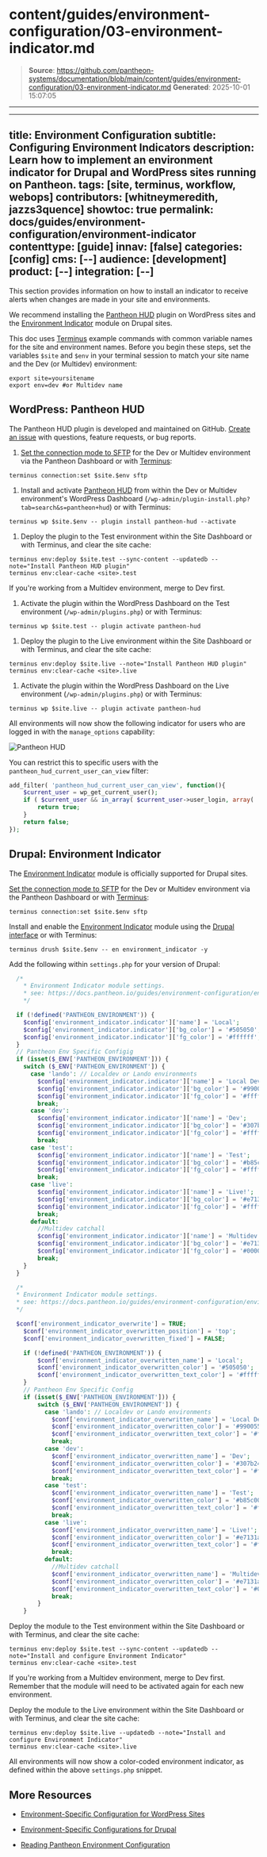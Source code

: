 # content/guides/environment-configuration/03-environment-indicator.md

> **Source**: https://github.com/pantheon-systems/documentation/blob/main/content/guides/environment-configuration/03-environment-indicator.md
> **Generated**: 2025-10-01 15:07:05

---

---
title: Environment Configuration
subtitle: Configuring Environment Indicators
description: Learn how to implement an environment indicator for Drupal and WordPress sites running on Pantheon.
tags: [site, terminus, workflow, webops]
contributors: [whitneymeredith, jazzs3quence]
showtoc: true
permalink: docs/guides/environment-configuration/environment-indicator
contenttype: [guide]
innav: [false]
categories: [config]
cms: [--]
audience: [development]
product: [--]
integration: [--]
---

This section provides information on how to install an indicator to receive alerts when changes are made in your site and environments.

We recommend installing the [Pantheon HUD](https://wordpress.org/plugins/pantheon-hud) plugin on WordPress sites and the [Environment Indicator](https://www.drupal.org/project/environment_indicator) module on Drupal sites.

<Alert title="Exports" type="export">

This doc uses [Terminus](/terminus) example commands with common variable names for the site and environment names. Before you begin these steps, set the variables `$site` and `$env` in your terminal session to match your site name and the Dev (or Multidev) environment:

```bash{promptUser: user}
export site=yoursitename
export env=dev #or Multidev name
```

</Alert>

## WordPress: Pantheon HUD

The Pantheon HUD plugin is developed and maintained on GitHub. [Create an issue](https://github.com/pantheon-systems/pantheon-hud/issues) with questions, feature requests, or bug reports.

1. [Set the connection mode to SFTP](/guides/sftp) for the Dev or Multidev environment via the Pantheon Dashboard or with [Terminus](/terminus):

 ```bash{promptUser: user}
 terminus connection:set $site.$env sftp
 ```

1. Install and activate [Pantheon HUD](https://wordpress.org/plugins/pantheon-hud/) from within the Dev or Multidev environment's WordPress Dashboard (`/wp-admin/plugin-install.php?tab=search&s=pantheon+hud`) or with Terminus:

 ```bash{promptUser: user}
 terminus wp $site.$env -- plugin install pantheon-hud --activate
 ```

1. Deploy the plugin to the Test environment within the Site Dashboard or with Terminus, and clear the site cache:

 ```bash{promptUser: user}
 terminus env:deploy $site.test --sync-content --updatedb --note="Install Pantheon HUD plugin"
 terminus env:clear-cache <site>.test
 ```

  If you're working from a Multidev environment, merge to Dev first.

1. Activate the plugin within the WordPress Dashboard on the Test environment (`/wp-admin/plugins.php`) or with Terminus:

 ```bash{promptUser: user}
 terminus wp $site.test -- plugin activate pantheon-hud
 ```

1. Deploy the plugin to the Live environment within the Site Dashboard or with Terminus, and clear the site cache:

 ```bash{promptUser: user}
 terminus env:deploy $site.live --note="Install Pantheon HUD plugin"
 terminus env:clear-cache <site>.live
 ```

1. Activate the plugin within the WordPress Dashboard on the Live environment (`/wp-admin/plugins.php`) or with Terminus:

 ```bash{promptUser: user}
 terminus wp $site.live -- plugin activate pantheon-hud
 ```

All environments will now show the following indicator for users who are logged in with the `manage_options` capability:

![Pantheon HUD](../../../images/pantheon-hud.png)

You can restrict this to specific users with the `pantheon_hud_current_user_can_view` filter:

```php
add_filter( 'pantheon_hud_current_user_can_view', function(){
    $current_user = wp_get_current_user();
    if ( $current_user && in_array( $current_user->user_login, array( 'myuserlogin' ) ) ) {
        return true;
    }
    return false;
});
```

## Drupal: Environment Indicator

The [Environment Indicator](https://www.drupal.org/project/environment_indicator) module is officially supported for Drupal sites.

[Set the connection mode to SFTP](/guides/sftp) for the Dev or Multidev environment via the Pantheon Dashboard or with [Terminus](/terminus):

```bash{promptUser: user}
terminus connection:set $site.$env sftp
```

Install and enable the [Environment Indicator](https://www.drupal.org/project/environment_indicator) module using the [Drupal interface](https://drupal.org/documentation/install/modules-themes) or with Terminus:

```bash{promptUser: user}
terminus drush $site.$env -- en environment_indicator -y
```

Add the following within `settings.php` for your version of Drupal:

<Accordion title="Drupal 8/9/10+" id="d10">

```php
  /*
    * Environment Indicator module settings.
    * see: https://docs.pantheon.io/guides/environment-configuration/environment-indicator
    */

  if (!defined('PANTHEON_ENVIRONMENT')) {
    $config['environment_indicator.indicator']['name'] = 'Local';
    $config['environment_indicator.indicator']['bg_color'] = '#505050';
    $config['environment_indicator.indicator']['fg_color'] = '#ffffff';
  }
  // Pantheon Env Specific Configig
  if (isset($_ENV['PANTHEON_ENVIRONMENT'])) {
    switch ($_ENV['PANTHEON_ENVIRONMENT']) {
      case 'lando': // Localdev or Lando environments
        $config['environment_indicator.indicator']['name'] = 'Local Dev';
        $config['environment_indicator.indicator']['bg_color'] = '#990055';
        $config['environment_indicator.indicator']['fg_color'] = '#ffffff';
        break;
      case 'dev':
        $config['environment_indicator.indicator']['name'] = 'Dev';
        $config['environment_indicator.indicator']['bg_color'] = '#307b24';
        $config['environment_indicator.indicator']['fg_color'] = '#ffffff';
        break;
      case 'test':
        $config['environment_indicator.indicator']['name'] = 'Test';
        $config['environment_indicator.indicator']['bg_color'] = '#b85c00';
        $config['environment_indicator.indicator']['fg_color'] = '#ffffff';
        break;
      case 'live':
        $config['environment_indicator.indicator']['name'] = 'Live!';
        $config['environment_indicator.indicator']['bg_color'] = '#e7131a';
        $config['environment_indicator.indicator']['fg_color'] = '#ffffff';
        break;
      default:
        //Multidev catchall
        $config['environment_indicator.indicator']['name'] = 'Multidev';
        $config['environment_indicator.indicator']['bg_color'] = '#e7131a';
        $config['environment_indicator.indicator']['fg_color'] = '#000000';
        break;
    }
  }
```

</Accordion>

<Accordion title="Drupal 7" id="d7">

```php
  /*
  * Environment Indicator module settings.
  * see: https://docs.pantheon.io/guides/environment-configuration/environment-indicator
  */

  $conf['environment_indicator_overwrite'] = TRUE;
    $conf['environment_indicator_overwritten_position'] = 'top';
    $conf['environment_indicator_overwritten_fixed'] = FALSE;

    if (!defined('PANTHEON_ENVIRONMENT')) {
        $conf['environment_indicator_overwritten_name'] = 'Local';
        $conf['environment_indicator_overwritten_color'] = '#505050';
        $conf['environment_indicator_overwritten_text_color'] = '#ffffff';
    }
    // Pantheon Env Specific Config
    if (isset($_ENV['PANTHEON_ENVIRONMENT'])) {
        switch ($_ENV['PANTHEON_ENVIRONMENT']) {
          case 'lando': // Localdev or Lando environments
            $conf['environment_indicator_overwritten_name'] = 'Local Dev';
            $conf['environment_indicator_overwritten_color'] = '#990055';
            $conf['environment_indicator_overwritten_text_color'] = '#ffffff';
            break;
          case 'dev':
            $conf['environment_indicator_overwritten_name'] = 'Dev';
            $conf['environment_indicator_overwritten_color'] = '#307b24';
            $conf['environment_indicator_overwritten_text_color'] = '#ffffff';
            break;
          case 'test':
            $conf['environment_indicator_overwritten_name'] = 'Test';
            $conf['environment_indicator_overwritten_color'] = '#b85c00';
            $conf['environment_indicator_overwritten_text_color'] = '#ffffff';
            break;
          case 'live':
            $conf['environment_indicator_overwritten_name'] = 'Live!';
            $conf['environment_indicator_overwritten_color'] = '#e7131a';
            $conf['environment_indicator_overwritten_text_color'] = '#ffffff';
            break;
          default:
            //Multidev catchall
            $conf['environment_indicator_overwritten_name'] = 'Multidev';
            $conf['environment_indicator_overwritten_color'] = '#e7131a';
            $conf['environment_indicator_overwritten_text_color'] = '#000000';
            break;
        }
    }
```

</Accordion>

Deploy the module to the Test environment within the Site Dashboard or with Terminus, and clear the site cache:

```bash{promptUser: user}
terminus env:deploy $site.test --sync-content --updatedb --note="Install and configure Environment Indicator"
terminus env:clear-cache <site>.test
```

  If you're working from a Multidev environment, merge to Dev first. Remember that the module will need to be activated again for each new environment.

Deploy the module to the Live environment within the Site Dashboard or with Terminus, and clear the site cache:

```bash{promptUser: user}
terminus env:deploy $site.live --updatedb --note="Install and configure Environment Indicator"
terminus env:clear-cache <site>.live
```

All environments will now show a color-coded environment indicator, as defined within the above `settings.php` snippet.

## More Resources

- [Environment-Specific Configuration for WordPress Sites](/guides/environment-configuration/environment-specific-config)

- [Environment-Specific Configurations for Drupal](/guides/environment-configuration/environment-specific-config-drupal)

- [Reading Pantheon Environment Configuration](/guides/environment-configuration/read-environment-config)
